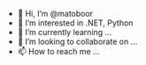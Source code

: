 - 👋 Hi, I’m @matoboor
- 👀 I’m interested in .NET, Python
- 🌱 I’m currently learning ...
- 💞️ I’m looking to collaborate on ...
- 📫 How to reach me ...

<!---
matoboor/matoboor is a ✨ special ✨ repository because its `README.md` (this file) appears on your GitHub profile.
You can click the Preview link to take a look at your changes.
--->
